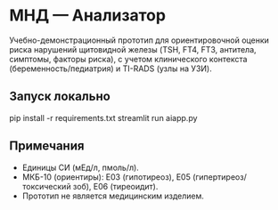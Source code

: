 # МНД — Анализатор

Учебно-демонстрационный прототип для ориентировочной оценки риска нарушений щитовидной железы (TSH, FT4, FT3, антитела, симптомы, факторы риска), с учетом клинического контекста (беременность/педиатрия) и TI-RADS (узлы на УЗИ).

## Запуск локально
pip install -r requirements.txt
streamlit run aiapp.py

## Примечания
- Единицы СИ (мЕд/л, пмоль/л).
- МКБ-10 (ориентиры): E03 (гипотиреоз), E05 (гипертиреоз/токсический зоб), E06 (тиреоидит).
- Прототип не является медицинским изделием.

